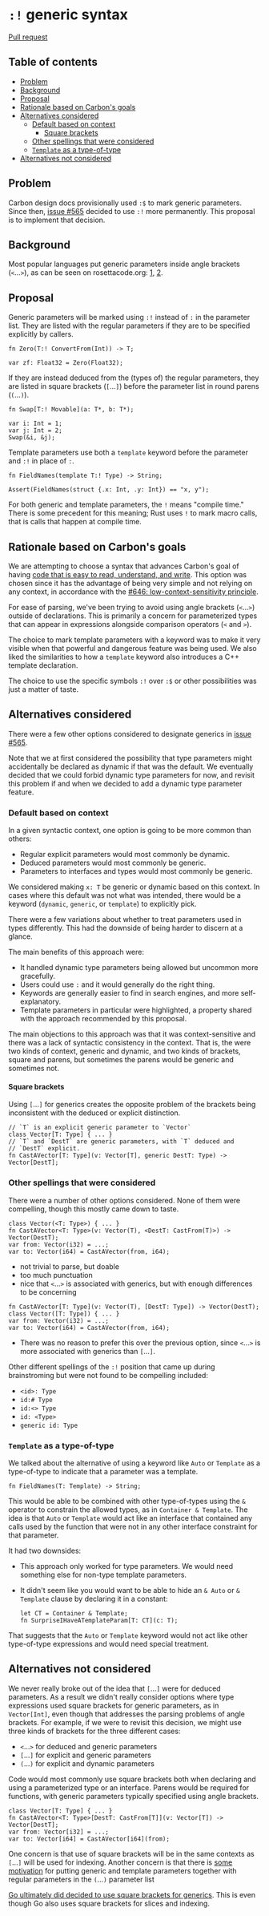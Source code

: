 # `:!` generic syntax

<!--
Part of the Carbon Language project, under the Apache License v2.0 with LLVM
Exceptions. See /LICENSE for license information.
SPDX-License-Identifier: Apache-2.0 WITH LLVM-exception
-->

[Pull request](https://github.com/carbon-language/carbon-lang/pull/676)

<!-- toc -->

## Table of contents

-   [Problem](#problem)
-   [Background](#background)
-   [Proposal](#proposal)
-   [Rationale based on Carbon's goals](#rationale-based-on-carbons-goals)
-   [Alternatives considered](#alternatives-considered)
    -   [Default based on context](#default-based-on-context)
        -   [Square brackets](#square-brackets)
    -   [Other spellings that were considered](#other-spellings-that-were-considered)
    -   [`Template` as a type-of-type](#template-as-a-type-of-type)
-   [Alternatives not considered](#alternatives-not-considered)

<!-- tocstop -->

## Problem

Carbon design docs provisionally used `:$` to mark generic parameters. Since
then, [issue #565](https://github.com/carbon-language/carbon-lang/issues/565)
decided to use `:!` more permanently. This proposal is to implement that
decision.

## Background

Most popular languages put generic parameters inside angle brackets (`<`...`>`),
as can be seen on rosettacode.org:
[1](http://rosettacode.org/wiki/Generic_swap),
[2](http://rosettacode.org/wiki/Constrained_genericity).

## Proposal

Generic parameters will be marked using `:!` instead of `:` in the parameter
list. They are listed with the regular parameters if they are to be specified
explicitly by callers.

```
fn Zero(T:! ConvertFrom(Int)) -> T;

var zf: Float32 = Zero(Float32);
```

If they are instead deduced from the (types of) the regular parameters, they are
listed in square brackets (`[`...`]`) before the parameter list in round parens
(`(`...`)`).

```
fn Swap[T:! Movable](a: T*, b: T*);

var i: Int = 1;
var j: Int = 2;
Swap(&i, &j);
```

Template parameters use both a `template` keyword before the parameter and `:!`
in place of `:`.

```
fn FieldNames(template T:! Type) -> String;

Assert(FieldNames(struct {.x: Int, .y: Int}) == "x, y");
```

For both generic and template parameters, the `!` means "compile time." There is
some precedent for this meaning; Rust uses `!` to mark macro calls, that is
calls that happen at compile time.

## Rationale based on Carbon's goals

We are attempting to choose a syntax that advances Carbon's goal of having
[code that is easy to read, understand, and write](https://github.com/carbon-language/carbon-lang/blob/trunk/docs/project/goals.md#code-that-is-easy-to-read-understand-and-write).
This option was chosen since it has the advantage of being very simple and not
relying on any context, in accordance with the
[#646: low-context-sensitivity principle](https://github.com/carbon-language/carbon-lang/pull/646).

For ease of parsing, we've been trying to avoid using angle brackets (`<`...`>`)
outside of declarations. This is primarily a concern for parameterized types
that can appear in expressions alongside comparison operators (`<` and `>`).

The choice to mark template parameters with a keyword was to make it very
visible when that powerful and dangerous feature was being used. We also liked
the similarities to how a `template` keyword also introduces a C++ template
declaration.

The choice to use the specific symbols `:!` over `:$` or other possibilities was
just a matter of taste.

## Alternatives considered

There were a few other options considered to designate generics in
[issue #565](https://github.com/carbon-language/carbon-lang/issues/565).

Note that we at first considered the possibility that type parameters might
accidentally be declared as dynamic if that was the default. We eventually
decided that we could forbid dynamic type parameters for now, and revisit this
problem if and when we decided to add a dynamic type parameter feature.

### Default based on context

In a given syntactic context, one option is going to be more common than others:

-   Regular explicit parameters would most commonly be dynamic.
-   Deduced parameters would most commonly be generic.
-   Parameters to interfaces and types would most commonly be generic.

We considered making `x: T` be generic or dynamic based on this context. In
cases where this default was not what was intended, there would be a keyword
(`dynamic`, `generic`, or `template`) to explicitly pick.

There were a few variations about whether to treat parameters used in types
differently. This had the downside of being harder to discern at a glance.

The main benefits of this approach were:

-   It handled dynamic type parameters being allowed but uncommon more
    gracefully.
-   Users could use `:` and it would generally do the right thing.
-   Keywords are generally easier to find in search engines, and more
    self-explanatory.
-   Template parameters in particular were highlighted, a property shared with
    the approach recommended by this proposal.

The main objections to this approach was that it was context-sensitive and there
was a lack of syntactic consistency in the context. That is, the were two kinds
of context, generic and dynamic, and two kinds of brackets, square and parens,
but sometimes the parens would be generic and sometimes not.

#### Square brackets

Using `[`...`]` for generics creates the opposite problem of the brackets being
inconsistent with the deduced or explicit distinction.

```
// `T` is an explicit generic parameter to `Vector`
class Vector[T: Type] { ... }
// `T` and `DestT` are generic parameters, with `T` deduced and
// `DestT` explicit.
fn CastAVector[T: Type](v: Vector[T], generic DestT: Type) -> Vector[DestT];
```

### Other spellings that were considered

There were a number of other options considered. None of them were compelling,
though this mostly came down to taste.

```
class Vector(<T: Type>) { ... }
fn CastAVector<T: Type>(v: Vector(T), <DestT: CastFrom(T)>) -> Vector(DestT);
var from: Vector(i32) = ...;
var to: Vector(i64) = CastAVector(from, i64);
```

-   not trivial to parse, but doable
-   too much punctuation
-   nice that `<`...`>` is associated with generics, but with enough differences
    to be concerning

```
fn CastAVector[T: Type](v: Vector(T), [DestT: Type]) -> Vector(DestT);
class Vector([T: Type]) { ... }
var from: Vector(i32) = ...;
var to: Vector(i64) = CastAVector(from, i64);
```

-   There was no reason to prefer this over the previous option, since `<`...`>`
    is more associated with generics than `[`...`]`.

Other different spellings of the `:!` position that came up during brainstroming
but were not found to be compelling included:

-   `<id>: Type`
-   `id:# Type`
-   `id:<> Type`
-   `id: <Type>`
-   `generic id: Type`

### `Template` as a type-of-type

We talked about the alternative of using a keyword like `Auto` or `Template` as
a type-of-type to indicate that a parameter was a template.

```
fn FieldNames(T: Template) -> String;
```

This would be able to be combined with other type-of-types using the `&`
operator to constrain the allowed types, as in `Container & Template`. The idea
is that `Auto` or `Template` would act like an interface that contained any
calls used by the function that were not in any other interface constraint for
that parameter.

It had two downsides:

-   This approach only worked for type parameters. We would need something else
    for non-type template parameters.
-   It didn't seem like you would want to be able to hide an `& Auto` or
    `& Template` clause by declaring it in a constant:

    ```
    let CT = Container & Template;
    fn SurpriseIHaveATemplateParam[T: CT](c: T);
    ```

That suggests that the `Auto` or `Template` keyword would not act like other
type-of-type expressions and would need special treatment.

## Alternatives not considered

We never really broke out of the idea that `[`...`]` were for deduced
parameters. As a result we didn't really consider options where type expressions
used square brackets for generic parameters, as in `Vector[Int]`, even though
that addresses the parsing problems of angle brackets. For example, if we were
to revisit this decision, we might use three kinds of brackets for the three
different cases:

-   `<`...`>` for deduced and generic parameters
-   `[`...`]` for explicit and generic parameters
-   `(`...`)` for explicit and dynamic parameters

Code would most commonly use square brackets both when declaring and using a
parameterized type or an interface. Parens would be required for functions, with
generic parameters typically specified using angle brackets.

```
class Vector[T: Type] { ... }
fn CastAVector<T: Type>[DestT: CastFrom[T]](v: Vector[T]) -> Vector[DestT];
var from: Vector[i32] = ...;
var to: Vector[i64] = CastAVector[i64](from);
```

One concern is that use of square brackets will be in the same contexts as
`[`...`]` will be used for indexing. Another concern is that there is
[some motivation](http://open-std.org/JTC1/SC22/WG21/docs/papers/2019/p1045r1.html)
for putting generic and template parameters together with regular parameters in
the `(`...`)` parameter list

[Go ultimately did decided to use square brackets for generics](https://go.googlesource.com/proposal/+/refs/heads/master/design/43651-type-parameters.md).
This is even though Go also uses square brackets for slices and indexing.
